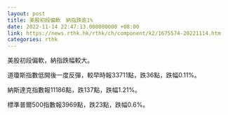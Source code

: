 ```yaml
---
layout: post
title: 美股初段偏軟　納指跌逾1%
date: 2022-11-14 22:47:13.000000000 +08:00
link: https://news.rthk.hk/rthk/ch/component/k2/1675574-20221114.htm
categories: rthk
---
```


美股初段偏軟，納指跌幅較大。

道瓊斯指數低開後一度反彈，較早時報33711點，跌36點，跌幅0.11%。

納斯達克指數報11186點，跌137點，跌幅1.21%。

標準普爾500指數報3969點，跌23點，跌幅0.6%。
